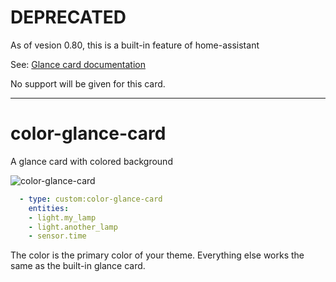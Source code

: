 # DEPRECATED

As of vesion 0.80, this is a built-in feature of home-assistant

See: [Glance card documentation](https://www.home-assistant.io/lovelace/glance/#theming)

No support will be given for this card.

---

# color-glance-card

A glance card with colored background

![color-glance-card](https://user-images.githubusercontent.com/1299821/44581913-e5181700-a79f-11e8-963c-38ed303d3dc2.jpg)

```yaml
  - type: custom:color-glance-card
    entities:
    - light.my_lamp
    - light.another_lamp
    - sensor.time
```

The color is the primary color of your theme. Everything else works the same as the built-in glance card.

